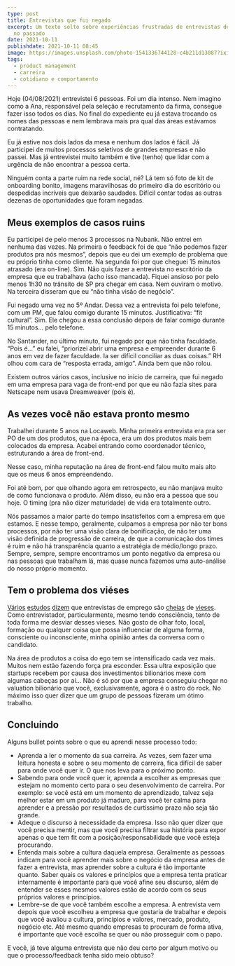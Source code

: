 ```yaml
---
type: post
title: Entrevistas que fui negado
excerpt: Um texto solto sobre experiências frustradas de entrevistas de emprego
  no passado
date: 2021-10-11
publishdate: 2021-10-11 08:45
image: https://images.unsplash.com/photo-1541336744128-c4b211d13087?ixid=MnwxMjA3fDB8MHxwaG90by1wYWdlfHx8fGVufDB8fHx8&ixlib=rb-1.2.1&auto=format&fit=crop&w=2340&q=80
tags:
  - product management
  - carreira
  - cotidiano e comportamento
---
```

Hoje (04/08/2021) entrevistei 6 pessoas. Foi um dia intenso. Nem imagino como a Ana, responsável pela seleção e recrutamento da firma, consegue fazer isso todos os dias. No final do expediente eu já estava trocando os nomes das pessoas e nem lembrava mais pra qual das áreas estávamos contratando.

Eu já estive nos dois lados da mesa e nenhum dos lados é fácil. Já participei de muitos processos seletivos de grandes empresas e não passei. Mas já entrevistei muito também e tive (tenho) que lidar com a urgência de não encontrar a pessoa certa.

Ninguém conta a parte ruim na rede social, né? Lá tem só foto de kit de onboarding bonito, imagens maravilhosas do primeiro dia do escritório ou despedidas incríveis que deixarão saudades. Difícil contar todas as outras dezenas de oportunidades que foram negadas.

## Meus exemplos de casos ruins

Eu participei de pelo menos 3 processos na Nubank. Não entrei em nenhuma das vezes. Na primeira o feedback foi de que “não podemos fazer produtos pra nós mesmos”, depois que eu dei um exemplo de problema que eu próprio tinha como cliente. Na segunda foi por que cheguei 15 minutos atrasado (era on-line). Sim. Não quis fazer a entrevista no escritório da empresa que eu trabalhava (acho isso mancada). Fiquei ansioso por pelo menos 1h30 no trânsito de SP pra chegar em casa. Nem ouviram o motivo. Na terceira disseram que eu “não tinha visão de negócio”.

Fui negado uma vez no 5º Andar. Dessa vez a entrevista foi pelo telefone, com um PM, que falou comigo durante 15 minutos. Justificativa: “fit cultural”. Sim. Ele chegou a essa conclusão depois de falar comigo durante 15 minutos… pelo telefone.

No Santander, no último minuto, fui negado por que não tinha faculdade. “Pois é…” eu falei, “priorizei abrir uma empresa e empreender durante 6 anos em vez de fazer faculdade. Ia ser difícil conciliar as duas coisas.” RH olhou com cara de “resposta errada, amigo”. Ainda bem que não rolou.

Existem outros vários casos, inclusive no início de carreira, que fui negado em uma empresa para vaga de front-end por que eu não fazia sites para Netscape nem usava Dreamweaver (pois é).

## As vezes você não estava pronto mesmo

Trabalhei durante 5 anos na Locaweb. Minha primeira entrevista era pra ser PO de um dos produtos, que na época, era um dos produtos mais bem colocados da empresa. Acabei entrando como coordenador técnico, estruturando a área de front-end.

Nesse caso, minha reputação na área de front-end falou muito mais alto que os meus 6 anos empreendendo.

Foi até bom, por que olhando agora em retrospecto, eu não manjava muito de como funcionava o produto. Além disso, eu não era a pessoa que sou hoje. O timing (pra não dizer maturidade) de vida era totalmente outro.

Nós passamos a maior parte do tempo insatisfeitos com a empresa em que estamos. E nesse tempo, geralmente, culpamos a empresa por não ter bons processos, por não ter uma visão clara de bonificação, de não ter uma visão definida de progressão de carreira, de que a comunicação dos times é ruim e não há transparência quanto a estratégia de médio/longo prazo. Sempre, sempre, sempre encontramos um ponto negativo da empresa ou nas pessoas que trabalham lá, mas quase nunca fazemos uma auto-análise do nosso próprio momento.

## Tem o problema dos viéses

[Vários](https://hbr.org/2016/04/if-theres-only-one-woman-in-your-candidate-pool-theres-statistically-no-chance-shell-be-hired) [estudos](https://hbr.org/2017/05/study-employers-are-less-likely-to-hire-a-woman-who-wears-a-headscarf) [dizem](https://www.npr.org/2013/03/06/173592413/deciphering-hidden-biases-during-interviews) que entrevistas de emprego são [cheias](https://greatergood.berkeley.edu/article/item/the_subtle_way_cultural_bias_affects_job_interviews) de [vieses](https://news.yale.edu/2019/10/21/yale-study-shows-class-bias-hiring-based-few-seconds-speech). Como entrevistador, particularmente, mesmo tendo consciência, tento de toda forma me desviar desses vieses. Não gosto de olhar foto, local, formação ou qualquer coisa que possa influenciar de alguma forma, consciente ou inconsciente, minha opinião antes da conversa com o candidato.

Na área de produtos a coisa do ego tem se intensificado cada vez mais. Muitos nem estão fazendo força pra esconder. Essa ultra exposição que startups recebem por causa dos investimentos bilionários mexe com algumas cabeças por aí… Não é só por que a empresa conseguiu chegar no valuation bilionário que você, exclusivamente, agora é o astro do rock. No máximo isso quer dizer que um grupo de pessoas fizeram um ótimo trabalho.

## Concluindo

Alguns bullet points sobre o que eu aprendi nesse processo todo:

* Aprenda a ler o momento da sua carreira. As vezes, sem fazer uma leitura honesta e sobre o seu momento de carreira, fica difícil de saber para onde você quer ir. O que nos leva para o próximo ponto.
* Sabendo para onde você quer ir, aprenda a escolher as empresas que estejam no momento certo para o seu desenvolvimento de carreira. Por exemplo: se você está em um momento de aprendizado, talvez seja melhor estar em um produto já maduro, para você ter calma para aprender e a pressão por resultados de curtíssimo prazo não seja tão grande.
* Adeque o discurso à necessidade da empresa. Isso não quer dizer que você precisa mentir, mas que você precisa filtrar sua história para expor apenas o que tem fit com a posição/responsabilidade que você esteja procurando.
* Entenda mais sobre a cultura daquela empresa. Geralmente as pessoas indicam para você aprender mais sobre o negócio da empresa antes de fazer a entrevista, mas aprender sobre a cultura é tão importante quanto. Saber quais os valores e princípios que a empresa tenta praticar internamente é importante para que você afine seu discurso, além de entender se esses mesmos valores estão de acordo com os seus próprios valores e princípios.
* Lembre-se de que você também escolhe a empresa. A entrevista vem depois que você escolheu a empresa que gostaria de trabalhar e depois que você avaliou a cultura, princípios e valores, mercado, produto, negócio etc. Até mesmo quando empresas te procuram de forma ativa, é importante que você escolha se quer ou não prosseguir com o papo.

E você, já teve alguma entrevista que não deu certo por algum motivo ou que o processo/feedback tenha sido meio obtuso?